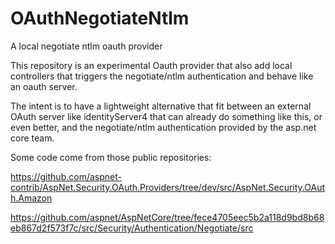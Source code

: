 # OAuthNegotiateNtlm
A local negotiate ntlm oauth provider


This repository is an experimental Oauth provider that also add local controllers that triggers the negotiate/ntlm authentication and behave like an oauth server.

The intent is to have a lightweight alternative that fit between an external OAuth server like identityServer4 that can already do something like this, or even better, and the negotiate/ntlm authentication provided by the asp.net core team.

Some code come from those public repositories: 

https://github.com/aspnet-contrib/AspNet.Security.OAuth.Providers/tree/dev/src/AspNet.Security.OAuth.Amazon

https://github.com/aspnet/AspNetCore/tree/fece4705eec5b2a118d9bd8b68eb867d2f573f7c/src/Security/Authentication/Negotiate/src
